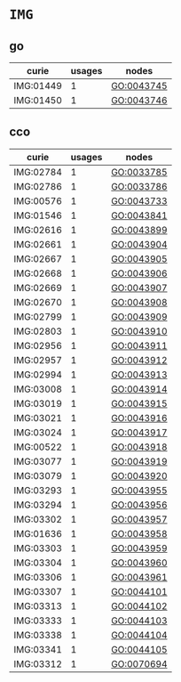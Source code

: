 # `IMG`

## go

| curie     |   usages | nodes                                           |
|-----------|----------|-------------------------------------------------|
| IMG:01449 |        1 | [GO:0043745](https://bioregistry.io/GO:0043745) |
| IMG:01450 |        1 | [GO:0043746](https://bioregistry.io/GO:0043746) |

## cco

| curie     |   usages | nodes                                           |
|-----------|----------|-------------------------------------------------|
| IMG:02784 |        1 | [GO:0033785](https://bioregistry.io/GO:0033785) |
| IMG:02786 |        1 | [GO:0033786](https://bioregistry.io/GO:0033786) |
| IMG:00576 |        1 | [GO:0043733](https://bioregistry.io/GO:0043733) |
| IMG:01546 |        1 | [GO:0043841](https://bioregistry.io/GO:0043841) |
| IMG:02616 |        1 | [GO:0043899](https://bioregistry.io/GO:0043899) |
| IMG:02661 |        1 | [GO:0043904](https://bioregistry.io/GO:0043904) |
| IMG:02667 |        1 | [GO:0043905](https://bioregistry.io/GO:0043905) |
| IMG:02668 |        1 | [GO:0043906](https://bioregistry.io/GO:0043906) |
| IMG:02669 |        1 | [GO:0043907](https://bioregistry.io/GO:0043907) |
| IMG:02670 |        1 | [GO:0043908](https://bioregistry.io/GO:0043908) |
| IMG:02799 |        1 | [GO:0043909](https://bioregistry.io/GO:0043909) |
| IMG:02803 |        1 | [GO:0043910](https://bioregistry.io/GO:0043910) |
| IMG:02956 |        1 | [GO:0043911](https://bioregistry.io/GO:0043911) |
| IMG:02957 |        1 | [GO:0043912](https://bioregistry.io/GO:0043912) |
| IMG:02994 |        1 | [GO:0043913](https://bioregistry.io/GO:0043913) |
| IMG:03008 |        1 | [GO:0043914](https://bioregistry.io/GO:0043914) |
| IMG:03019 |        1 | [GO:0043915](https://bioregistry.io/GO:0043915) |
| IMG:03021 |        1 | [GO:0043916](https://bioregistry.io/GO:0043916) |
| IMG:03024 |        1 | [GO:0043917](https://bioregistry.io/GO:0043917) |
| IMG:00522 |        1 | [GO:0043918](https://bioregistry.io/GO:0043918) |
| IMG:03077 |        1 | [GO:0043919](https://bioregistry.io/GO:0043919) |
| IMG:03079 |        1 | [GO:0043920](https://bioregistry.io/GO:0043920) |
| IMG:03293 |        1 | [GO:0043955](https://bioregistry.io/GO:0043955) |
| IMG:03294 |        1 | [GO:0043956](https://bioregistry.io/GO:0043956) |
| IMG:03302 |        1 | [GO:0043957](https://bioregistry.io/GO:0043957) |
| IMG:01636 |        1 | [GO:0043958](https://bioregistry.io/GO:0043958) |
| IMG:03303 |        1 | [GO:0043959](https://bioregistry.io/GO:0043959) |
| IMG:03304 |        1 | [GO:0043960](https://bioregistry.io/GO:0043960) |
| IMG:03306 |        1 | [GO:0043961](https://bioregistry.io/GO:0043961) |
| IMG:03307 |        1 | [GO:0044101](https://bioregistry.io/GO:0044101) |
| IMG:03313 |        1 | [GO:0044102](https://bioregistry.io/GO:0044102) |
| IMG:03333 |        1 | [GO:0044103](https://bioregistry.io/GO:0044103) |
| IMG:03338 |        1 | [GO:0044104](https://bioregistry.io/GO:0044104) |
| IMG:03341 |        1 | [GO:0044105](https://bioregistry.io/GO:0044105) |
| IMG:03312 |        1 | [GO:0070694](https://bioregistry.io/GO:0070694) |


